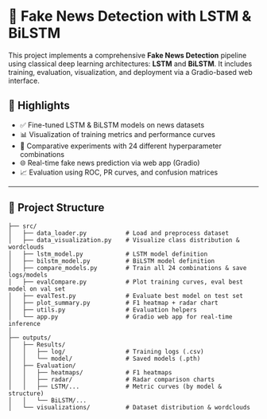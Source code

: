 # 📰 Fake News Detection with LSTM & BiLSTM

This project implements a comprehensive **Fake News Detection** pipeline using classical deep learning architectures: **LSTM** and **BiLSTM**. It includes training, evaluation, visualization, and deployment via a Gradio-based web interface.

## 🚀 Highlights

- ✅ Fine-tuned LSTM & BiLSTM models on news datasets
- 📊 Visualization of training metrics and performance curves
- 🔎 Comparative experiments with 24 different hyperparameter combinations
- 🌐 Real-time fake news prediction via web app (Gradio)
- 📈 Evaluation using ROC, PR curves, and confusion matrices

---

## 📁 Project Structure

```plaintext
├── src/
│   ├── data_loader.py           # Load and preprocess dataset
│   ├── data_visualization.py    # Visualize class distribution & wordclouds
│   ├── lstm_model.py            # LSTM model definition
│   ├── bilstm_model.py          # BiLSTM model definition
│   ├── compare_models.py        # Train all 24 combinations & save logs/models
│   ├── evalCompare.py           # Plot training curves, eval best model on val set
│   ├── evalTest.py              # Evaluate best model on test set
│   ├── plot_summary.py          # F1 heatmap + radar chart
│   ├── utils.py                 # Evaluation helpers
│   └── app.py                   # Gradio web app for real-time inference
│
├── outputs/
│   ├── Results/
│   │   ├── log/                 # Training logs (.csv)
│   │   └── model/               # Saved models (.pth)
│   ├── Evaluation/
│   │   ├── heatmaps/            # F1 heatmaps
│   │   ├── radar/               # Radar comparison charts
│   │   ├── LSTM/...             # Metric curves (by model & structure)
│   │   └── BiLSTM/...
│   └── visualizations/          # Dataset distribution & wordclouds
